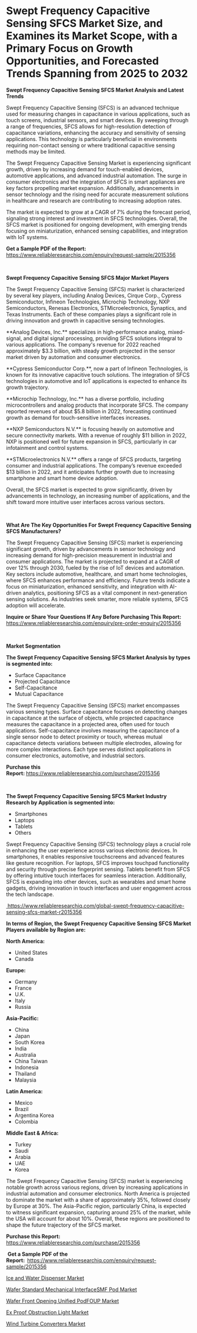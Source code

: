 <p><h1>Swept Frequency Capacitive Sensing SFCS Market Size, and Examines its Market Scope, with a Primary Focus on Growth Opportunities, and Forecasted Trends Spanning from 2025 to 2032</h1></p><p><strong>Swept Frequency Capacitive Sensing SFCS Market Analysis and Latest Trends</strong></p>
<p><p>Swept Frequency Capacitive Sensing (SFCS) is an advanced technique used for measuring changes in capacitance in various applications, such as touch screens, industrial sensors, and smart devices. By sweeping through a range of frequencies, SFCS allows for high-resolution detection of capacitance variations, enhancing the accuracy and sensitivity of sensing applications. This technology is particularly beneficial in environments requiring non-contact sensing or where traditional capacitive sensing methods may be limited.</p><p>The Swept Frequency Capacitive Sensing Market is experiencing significant growth, driven by increasing demand for touch-enabled devices, automotive applications, and advanced industrial automation. The surge in consumer electronics and the integration of SFCS in smart appliances are key factors propelling market expansion. Additionally, advancements in sensor technology and the rising need for accurate measurement solutions in healthcare and research are contributing to increasing adoption rates.</p><p>The market is expected to grow at a CAGR of 7% during the forecast period, signaling strong interest and investment in SFCS technologies. Overall, the SFCS market is positioned for ongoing development, with emerging trends focusing on miniaturization, enhanced sensing capabilities, and integration with IoT systems.</p></p>
<p><strong>Get a Sample PDF of the Report:&nbsp;</strong> <a href="https://www.reliableresearchiq.com/enquiry/request-sample/2015356?utm_campaign=1896&utm_medium=2&utm_source=Github&utm_content=ia&utm_term=29032025&utm_id=swept-frequency-capacitive-sensing-sfcs">https://www.reliableresearchiq.com/enquiry/request-sample/2015356</a></p>
<p>&nbsp;</p>
<p><strong>Swept Frequency Capacitive Sensing SFCS Major Market Players</strong></p>
<p><p>The Swept Frequency Capacitive Sensing (SFCS) market is characterized by several key players, including Analog Devices, Cirque Corp., Cypress Semiconductor, Infineon Technologies, Microchip Technology, NXP Semiconductors, Renesas Electronics, STMicroelectronics, Synaptics, and Texas Instruments. Each of these companies plays a significant role in driving innovation and growth in capacitive sensing technologies.</p><p>**Analog Devices, Inc.** specializes in high-performance analog, mixed-signal, and digital signal processing, providing SFCS solutions integral to various applications. The company's revenue for 2022 reached approximately $3.3 billion, with steady growth projected in the sensor market driven by automation and consumer electronics.</p><p>**Cypress Semiconductor Corp.**, now a part of Infineon Technologies, is known for its innovative capacitive touch solutions. The integration of SFCS technologies in automotive and IoT applications is expected to enhance its growth trajectory.</p><p>**Microchip Technology, Inc.** has a diverse portfolio, including microcontrollers and analog products that incorporate SFCS. The company reported revenues of about $5.8 billion in 2022, forecasting continued growth as demand for touch-sensitive interfaces increases.</p><p>**NXP Semiconductors N.V.** is focusing heavily on automotive and secure connectivity markets. With a revenue of roughly $11 billion in 2022, NXP is positioned well for future expansion in SFCS, particularly in car infotainment and control systems.</p><p>**STMicroelectronics N.V.** offers a range of SFCS products, targeting consumer and industrial applications. The company’s revenue exceeded $13 billion in 2022, and it anticipates further growth due to increasing smartphone and smart home device adoption.</p><p>Overall, the SFCS market is expected to grow significantly, driven by advancements in technology, an increasing number of applications, and the shift toward more intuitive user interfaces across various sectors.</p></p>
<p>&nbsp;</p>
<p><strong>What Are The Key Opportunities For Swept Frequency Capacitive Sensing SFCS Manufacturers?</strong></p>
<p><p>The Swept Frequency Capacitive Sensing (SFCS) market is experiencing significant growth, driven by advancements in sensor technology and increasing demand for high-precision measurement in industrial and consumer applications. The market is projected to expand at a CAGR of over 12% through 2030, fueled by the rise of IoT devices and automation. Key sectors include automotive, healthcare, and smart home technologies, where SFCS enhances performance and efficiency. Future trends indicate a focus on miniaturization, enhanced sensitivity, and integration with AI-driven analytics, positioning SFCS as a vital component in next-generation sensing solutions. As industries seek smarter, more reliable systems, SFCS adoption will accelerate.</p></p>
<p><strong>Inquire or Share Your Questions If Any Before Purchasing This Report:</strong> <a href="https://www.reliableresearchiq.com/enquiry/pre-order-enquiry/2015356?utm_campaign=1896&utm_medium=2&utm_source=Github&utm_content=ia&utm_term=29032025&utm_id=swept-frequency-capacitive-sensing-sfcs">https://www.reliableresearchiq.com/enquiry/pre-order-enquiry/2015356</a></p>
<p>&nbsp;</p>
<p><strong>Market Segmentation</strong></p>
<p><strong>The Swept Frequency Capacitive Sensing SFCS Market Analysis by types is segmented into:</strong></p>
<p><ul><li>Surface Capacitance</li><li>Projected Capacitance</li><li>Self-Capacitance</li><li>Mutual Capacitance</li></ul></p>
<p><p>The Swept Frequency Capacitive Sensing (SFCS) market encompasses various sensing types. Surface capacitance focuses on detecting changes in capacitance at the surface of objects, while projected capacitance measures the capacitance in a projected area, often used for touch applications. Self-capacitance involves measuring the capacitance of a single sensor node to detect proximity or touch, whereas mutual capacitance detects variations between multiple electrodes, allowing for more complex interactions. Each type serves distinct applications in consumer electronics, automotive, and industrial sectors.</p></p>
<p><strong>Purchase this Report:&nbsp;</strong><a href="https://www.reliableresearchiq.com/purchase/2015356?utm_campaign=1896&utm_medium=2&utm_source=Github&utm_content=ia&utm_term=29032025&utm_id=swept-frequency-capacitive-sensing-sfcs">https://www.reliableresearchiq.com/purchase/2015356</a></p>
<p>&nbsp;</p>
<p><strong>The Swept Frequency Capacitive Sensing SFCS Market Industry Research by Application is segmented into:</strong></p>
<p><ul><li>Smartphones</li><li>Laptops</li><li>Tablets</li><li>Others</li></ul></p>
<p><p>Swept Frequency Capacitive Sensing (SFCS) technology plays a crucial role in enhancing the user experience across various electronic devices. In smartphones, it enables responsive touchscreens and advanced features like gesture recognition. For laptops, SFCS improves touchpad functionality and security through precise fingerprint sensing. Tablets benefit from SFCS by offering intuitive touch interfaces for seamless interaction. Additionally, SFCS is expanding into other devices, such as wearables and smart home gadgets, driving innovation in touch interfaces and user engagement across the tech landscape.</p></p>
<p><a href="https://www.reliableresearchiq.com/global-swept-frequency-capacitive-sensing-sfcs-market-r2015356?utm_campaign=1896&utm_medium=2&utm_source=Github&utm_content=ia&utm_term=29032025&utm_id=swept-frequency-capacitive-sensing-sfcs">&nbsp;https://www.reliableresearchiq.com/global-swept-frequency-capacitive-sensing-sfcs-market-r2015356</a></p>
<p><strong>In terms of Region, the Swept Frequency Capacitive Sensing SFCS Market Players available by Region are:</strong></p>
<p>
    <p> <strong> North America: </strong>
        <ul>
            <li>United States</li>
            <li>Canada</li>
        </ul>
        </p> 
    <p> <strong> Europe: </strong>
        <ul>
            <li>Germany</li>
            <li>France</li>
            <li>U.K.</li>
            <li>Italy</li>
            <li>Russia</li>
        </ul>
        </p> 
    <p> <strong> Asia-Pacific: </strong>
        <ul>
            <li>China</li>
            <li>Japan</li>
            <li>South Korea</li>
            <li>India</li>
            <li>Australia</li>
            <li>China Taiwan</li>
            <li>Indonesia</li>
            <li>Thailand</li>
            <li>Malaysia</li>
        </ul>
        </p> 
    <p> <strong> Latin America: </strong>
        <ul>
            <li>Mexico</li>
            <li>Brazil</li>
            <li>Argentina Korea</li>
            <li>Colombia</li>
        </ul>
        </p> 
    <p> <strong> Middle East & Africa: </strong>
        <ul>
            <li>Turkey</li>
            <li>Saudi</li>
            <li>Arabia</li>
            <li>UAE</li>
            <li>Korea</li>
        </ul>
    </p>
    </p>
<p><p>The Swept Frequency Capacitive Sensing (SFCS) market is experiencing notable growth across various regions, driven by increasing applications in industrial automation and consumer electronics. North America is projected to dominate the market with a share of approximately 35%, followed closely by Europe at 30%. The Asia-Pacific region, particularly China, is expected to witness significant expansion, capturing around 25% of the market, while the USA will account for about 10%. Overall, these regions are positioned to shape the future trajectory of the SFCS market.</p></p>
<p><strong>Purchase this Report: </strong><a href="https://www.reliableresearchiq.com/purchase/2015356?utm_campaign=1896&utm_medium=2&utm_source=Github&utm_content=ia&utm_term=29032025&utm_id=swept-frequency-capacitive-sensing-sfcs">https://www.reliableresearchiq.com/purchase/2015356</a></p>
<p>&nbsp;<strong>Get a Sample PDF of the Report:&nbsp;&nbsp;</strong><a href="https://www.reliableresearchiq.com/enquiry/request-sample/2015356?utm_campaign=1896&utm_medium=2&utm_source=Github&utm_content=ia&utm_term=29032025&utm_id=swept-frequency-capacitive-sensing-sfcs">https://www.reliableresearchiq.com/enquiry/request-sample/2015356</a></p>
<p><strong></strong></p>
<p><p><a href="https://www.linkedin.com/pulse/ice-water-dispenser-market-analysis-share-size-value-growing-127-gwkyf?utm_campaign=1896&utm_medium=2&utm_source=Github&utm_content=ia&utm_term=29032025&utm_id=swept-frequency-capacitive-sensing-sfcs">Ice and Water Dispenser Market</a></p><p><a href="https://github.com/achilekirwan/Market-Research-Report-List-1/blob/main/wafer-standard-mechanical-interfacesmf-pod-market.md?utm_campaign=1896&utm_medium=2&utm_source=Github&utm_content=ia&utm_term=29032025&utm_id=swept-frequency-capacitive-sensing-sfcs">Wafer Standard Mechanical InterfaceSMF Pod Market</a></p><p><a href="https://github.com/yosenadhler/Market-Research-Report-List-1/blob/main/wafer-front-opening-unified-podfoup-market.md?utm_campaign=1896&utm_medium=2&utm_source=Github&utm_content=ia&utm_term=29032025&utm_id=swept-frequency-capacitive-sensing-sfcs">Wafer Front Opening Unified PodFOUP Market</a></p><p><a href="https://www.linkedin.com/pulse/key-trends-driving-ex-proof-obstruction-light-market-growth-7uhuc?utm_campaign=1896&utm_medium=2&utm_source=Github&utm_content=ia&utm_term=29032025&utm_id=swept-frequency-capacitive-sensing-sfcs">Ex Proof Obstruction Light Market</a></p><p><a href="https://www.linkedin.com/pulse/wind-turbine-converters-market-analysis-witch-focus-key-drivers-dd5ff?utm_campaign=1896&utm_medium=2&utm_source=Github&utm_content=ia&utm_term=29032025&utm_id=swept-frequency-capacitive-sensing-sfcs">Wind Turbine Converters Market</a></p></p>